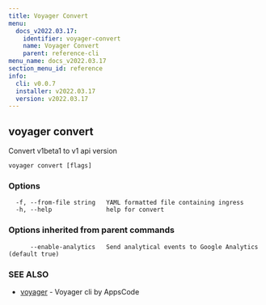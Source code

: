 ```yaml
---
title: Voyager Convert
menu:
  docs_v2022.03.17:
    identifier: voyager-convert
    name: Voyager Convert
    parent: reference-cli
menu_name: docs_v2022.03.17
section_menu_id: reference
info:
  cli: v0.0.7
  installer: v2022.03.17
  version: v2022.03.17
---
```


## voyager convert

Convert v1beta1 to v1 api version

```
voyager convert [flags]
```

### Options

```
  -f, --from-file string   YAML formatted file containing ingress
  -h, --help               help for convert
```

### Options inherited from parent commands

```
      --enable-analytics   Send analytical events to Google Analytics (default true)
```

### SEE ALSO

* [voyager](/docs/v2022.03.17/reference/cli/voyager)	 - Voyager cli by AppsCode


